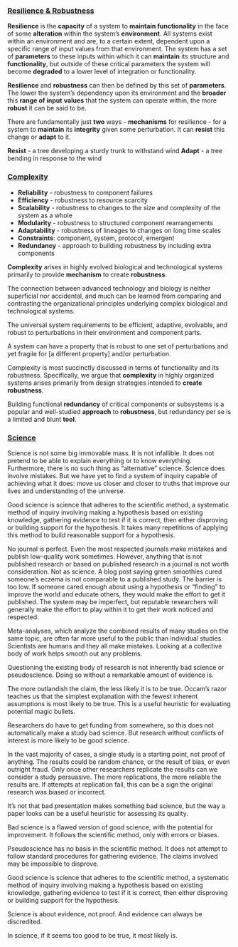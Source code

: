 ### [Resilience & Robustness](https://www.systemsinnovation.io/post/robustness-resilience)
**Resilience** is the **capacity** of a system to **maintain functionality** in the face of some **alteration** within the system’s **environment**. All systems exist within an environment and are, to a certain extent, dependent upon a specific range of input values from that environment. The system has a set of **parameters** to these inputs within which it can **maintain** its structure and **functionality**, but outside of these critical parameters the system will become **degraded** to a lower level of integration or functionality.

**Resilience** and **robustness** can then be defined by this set of **parameters**. The lower the system’s dependency upon its environment and the **broader** this **range of input** **values** that the system can operate within, the more **robust** it can be said to be.

There are fundamentally just **two** ways - **mechanisms** for resilience - for a system to **maintain** its **integrity** given some perturbation. It can **resist** this change or **adapt** to it.

**Resist** - a tree developing a sturdy trunk to withstand wind
**Adapt** - a tree bending in response to the wind



### [Complexity](https://faculty.nps.edu/dlalders/docs/AldersonDoyle-tsmca-July2010.pdf)
- **Reliability** - robustness to component failures
- **Efficiency** - robustness to resource scarcity
- **Scalability** - robustness to changes to the size and complexity of the system as a whole
- **Modularity** - robustness to structured component rearrangements
- **Adaptability** - robustness of lineages to changes on long time scales
- **Constraints**: component, system, protocol, emergent
- **Redundancy** - approach to building robustness by including extra components

**Complexity** arises in highly evolved biological and technological systems primarily to provide **mechanism** to create **robustness**.

The connection between advanced technology and biology is neither superficial nor accidental, and much can be learned from comparing and contrasting the organizational principles underlying complex biological and technological systems.

The universal system requirements to be efficient, adaptive, evolvable, and robust to perturbations in their environment and component parts.

A system can have a property that is robust to one set of perturbations and yet fragile for [a different property] and/or perturbation.

Complexity is most succinctly discussed in terms of functionality and its robustness. Specifically, we argue that **complexity** in highly organized systems arises primarily from design strategies intended to **create robustness**.

Building functional **redundancy** of critical components or subsystems is a popular and well-studied **approach** to **robustness**, but redundancy per se is a limited and blunt **tool**.



### [Science](https://fs.blog/2020/01/spot-bad-science/)
Science is not some big immovable mass. It is not infallible. It does not pretend to be able to explain everything or to know everything. Furthermore, there is no such thing as “alternative” science. Science does involve mistakes. But we have yet to find a system of inquiry capable of achieving what it does: move us closer and closer to truths that improve our lives and understanding of the universe.

Good science is science that adheres to the scientific method, a systematic method of inquiry involving making a hypothesis based on existing knowledge, gathering evidence to test if it is correct, then either disproving or building support for the hypothesis. It takes many repetitions of applying this method to build reasonable support for a hypothesis.

No journal is perfect. Even the most respected journals make mistakes and publish low-quality work sometimes. However, anything that is not published research or based on published research in a journal is not worth consideration. Not as science. A blog post saying green smoothies cured someone’s eczema is not comparable to a published study. The barrier is too low. If someone cared enough about using a hypothesis or “finding” to improve the world and educate others, they would make the effort to get it published. The system may be imperfect, but reputable researchers will generally make the effort to play within it to get their work noticed and respected.

Meta-analyses, which analyze the combined results of many studies on the same topic, are often far more useful to the public than individual studies. Scientists are humans and they all make mistakes. Looking at a collective body of work helps smooth out any problems.

Questioning the existing body of research is not inherently bad science or pseudoscience. Doing so without a remarkable amount of evidence is.

The more outlandish the claim, the less likely it is to be true. Occam’s razor teaches us that the simplest explanation with the fewest inherent assumptions is most likely to be true. This is a useful heuristic for evaluating potential magic bullets.

Researchers do have to get funding from somewhere, so this does not automatically make a study bad science. But research without conflicts of interest is more likely to be good science.

In the vast majority of cases, a single study is a starting point, not proof of anything. The results could be random chance, or the result of bias, or even outright fraud. Only once other researchers replicate the results can we consider a study persuasive. The more replications, the more reliable the results are. If attempts at replication fail, this can be a sign the original research was biased or incorrect.

It’s not that bad presentation makes something bad science, but the way a paper looks can be a useful heuristic for assessing its quality.

Bad science is a flawed version of good science, with the potential for improvement. It follows the scientific method, only with errors or biases.

Pseudoscience has no basis in the scientific method. It does not attempt to follow standard procedures for gathering evidence. The claims involved may be impossible to disprove.

Good science is science that adheres to the scientific method, a systematic method of inquiry involving making a hypothesis based on existing knowledge, gathering evidence to test if it is correct, then either disproving or building support for the hypothesis.

Science is about evidence, not proof. And evidence can always be discredited.

In science, if it seems too good to be true, it most likely is.